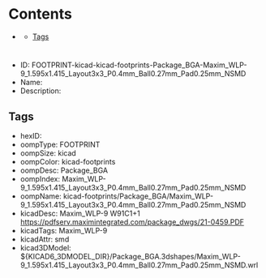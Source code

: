 



Contents
========

* [](#)
	* [Tags](#tags)

# 

- ID: FOOTPRINT-kicad-kicad-footprints-Package_BGA-Maxim_WLP-9_1.595x1.415_Layout3x3_P0.4mm_Ball0.27mm_Pad0.25mm_NSMD
- Name: 
- Description: 

## Tags

- hexID: 
- oompType: FOOTPRINT
- oompSize: kicad
- oompColor: kicad-footprints
- oompDesc: Package_BGA
- oompIndex: Maxim_WLP-9_1.595x1.415_Layout3x3_P0.4mm_Ball0.27mm_Pad0.25mm_NSMD
- oompName: kicad-footprints/Package_BGA/Maxim_WLP-9_1.595x1.415_Layout3x3_P0.4mm_Ball0.27mm_Pad0.25mm_NSMD
- kicadDesc: Maxim_WLP-9 W91C1+1 https://pdfserv.maximintegrated.com/package_dwgs/21-0459.PDF
- kicadTags: Maxim_WLP-9
- kicadAttr: smd
- kicad3DModel: ${KICAD6_3DMODEL_DIR}/Package_BGA.3dshapes/Maxim_WLP-9_1.595x1.415_Layout3x3_P0.4mm_Ball0.27mm_Pad0.25mm_NSMD.wrl
